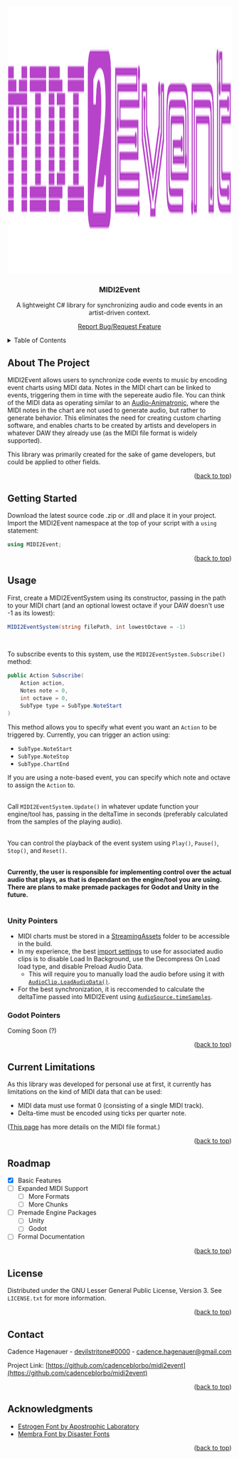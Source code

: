 <a id="readme-top"></a>

<br />
<div align="center">
  <a href="https://github.com/cadenceblorbo/midi2event">
    <img src="Logo.png" alt="MIDI2EventLogo" width="3840" height="600">
  </a>

<h3 align="center">MIDI2Event</h3>

  <p align="center">A lightweight C# library for synchronizing audio and code events in an artist-driven context.</p>
  <p align="center"><a href="https://github.com/cadenceblorbo/midi2event/issues">Report Bug/Request Feature</a></p>
</div>

<details>
  <summary>Table of Contents</summary>
  <ol>
    <li><a href="#about-the-project">About The Project</a></li>
    <li><a href="#getting-started">Getting Started</a></li>
    <li>
      <a href="#usage">Usage</a>
      <ul>
        <li><a href="#unity-pointers">Unity Pointers</a></li>
      </ul>
      <ul>
        <li><a href="#godot-pointers">Godot Pointers</a></li>
      </ul>
    </li>
    <li><a href="#current-limitations">Current Limitations</a></li>
    <li><a href="#roadmap">Roadmap</a></li>
    <li><a href="#license">License</a></li>
    <li><a href="#contact">Contact</a></li>
    <li><a href="#Acknowledgments">Acknowledgments</a></li>
  </ol>
</details>


## About The Project

MIDI2Event allows users to synchronize code events to music by encoding event charts using MIDI data. Notes in the MIDI chart can be linked to events, triggering them in time with the sepereate audio file. You can think of the MIDI data as operating similar to an [Audio-Animatronic](https://en.wikipedia.org/wiki/Audio-Animatronics), where the MIDI notes in the chart are not used to generate audio, but rather to generate behavior. This eliminates the need for creating custom charting software, and enables charts to be created by artists and developers in whatever DAW they already use (as the MIDI file format is widely supported). 

This library was primarily created for the sake of game developers, but could be applied to other fields.

<p align="right">(<a href="#readme-top">back to top</a>)</p>


## Getting Started

Download the latest source code .zip or .dll and place it in your project. Import the MIDI2Event namespace at the top of your script with a `using` statement:
```csharp
using MIDI2Event;
```

<p align="right">(<a href="#readme-top">back to top</a>)</p>


## Usage

First, create a MIDI2EventSystem using its constructor, passing in the path to your MIDI chart (and an optional lowest octave if your DAW doesn't use -1 as its lowest):
```csharp
MIDI2EventSystem(string filePath, int lowestOctave = -1)
```
<br/>

To subscribe events to this system, use the `MIDI2EventSystem.Subscribe()` method:
```csharp
public Action Subscribe(
    Action action,
    Notes note = 0,
    int octave = 0,
    SubType type = SubType.NoteStart
)
```
This method allows you to specify what event you want an `Action` to be triggered by. Currently, you can trigger an action using:
* `SubType.NoteStart`
* `SubType.NoteStop`
* `SubType.ChartEnd`

If you are using a note-based event, you can specify which note and octave to assign the `Action` to.
<br/>
<br/>

Call `MIDI2EventSystem.Update()` in whatever update function your engine/tool has, passing in the deltaTime in seconds (preferably calculated from the samples of the playing audio).
<br/>
<br/>

You can control the playback of the event system using `Play()`, `Pause()`, `Stop()`, and `Reset()`.
<br/>
<br/>

**Currently, the user is responsible for implementing control over the actual audio that plays, as that is dependant on the engine/tool you are using. There are plans to make premade packages for Godot and Unity in the future.**
<br/>
<br/>

### Unity Pointers

* MIDI charts must be stored in a [StreamingAssets](https://docs.unity3d.com/Manual/StreamingAssets.html) folder to be accessible in the build.
* In my experience, the best [import settings](https://docs.unity3d.com/Manual/class-AudioClip.html) to use for associated audio clips is to disable Load In Background, use the Decompress On Load load type, and disable Preload Audio Data.
  * This will require you to manually load the audio before using it with [`AudioClip.LoadAudioData()`](https://docs.unity3d.com/6000.0/Documentation/ScriptReference/AudioClip.LoadAudioData.html).
* For the best synchronization, it is reccomended to calculate the deltaTime passed into MIDI2Event using [`AudioSource.timeSamples`](https://docs.unity3d.com/6000.0/Documentation/ScriptReference/AudioSource-timeSamples.html).

### Godot Pointers

Coming Soon (?)

<p align="right">(<a href="#readme-top">back to top</a>)</p>


## Current Limitations
As this library was developed for personal use at first, it currently has limitations on the kind of MIDI data that can be used:
* MIDI data must use format 0 (consisting of a single MIDI track).
* Delta-time must be encoded using ticks per quarter note.

([This page](http://www.music.mcgill.ca/~ich/classes/mumt306/StandardMIDIfileformat.html) has more details on the MIDI file format.)

<p align="right">(<a href="#readme-top">back to top</a>)</p>


## Roadmap

- [x] Basic Features
- [ ] Expanded MIDI Support
    - [ ] More Formats
    - [ ] More Chunks
- [ ] Premade Engine Packages
    - [ ] Unity
    - [ ] Godot
- [ ] Formal Documentation

<p align="right">(<a href="#readme-top">back to top</a>)</p>


## License

Distributed under the GNU Lesser General Public License, Version 3. See `LICENSE.txt` for more information.

<p align="right">(<a href="#readme-top">back to top</a>)</p>


## Contact

Cadence Hagenauer - [devilstritone#0000](https://discord.com/users/302985879666950144) - cadence.hagenauer@gmail.com

Project Link: [https://github.com/cadenceblorbo/midi2event](https://github.com/cadenceblorbo/midi2event)

<p align="right">(<a href="#readme-top">back to top</a>)</p>


## Acknowledgments

* [Estrogen Font by Apostrophic Laboratory](https://luc.devroye.org/fonts-24297.html)
* [Membra Font by Disaster Fonts](http://disasterfonts.co.uk/)

<p align="right">(<a href="#readme-top">back to top</a>)</p>

